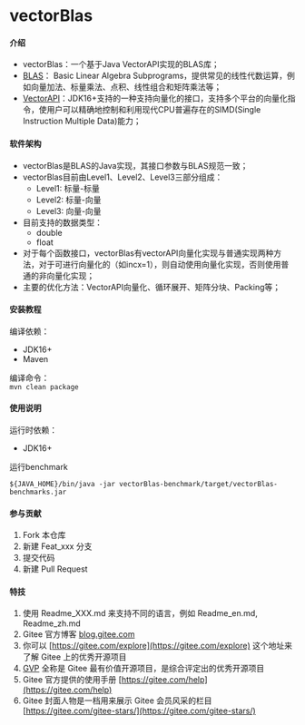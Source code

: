 # vectorBlas

#### 介绍
- vectorBlas：一个基于Java VectorAPI实现的BLAS库；
- [BLAS](https://www.netlib.org/blas/index.html)： Basic Linear Algebra Subprograms，提供常见的线性代数运算，例如向量加法、标量乘法、点积、线性组合和矩阵乘法等；
- [VectorAPI](https://openjdk.org/jeps/338)：JDK16+支持的一种支持向量化的接口，支持多个平台的向量化指令，使用户可以精确地控制和利用现代CPU普遍存在的SIMD(Single Instruction Multiple Data)能力；

#### 软件架构
- vectorBlas是BLAS的Java实现，其接口参数与BLAS规范一致；
- vectorBlas目前由Level1、Level2、Level3三部分组成：
  - Level1: 标量-标量
  - Level2: 标量-向量
  - Level3: 向量-向量
- 目前支持的数据类型：
  - double
  - float
- 对于每个函数接口，vectorBlas有vectorAPI向量化实现与普通实现两种方法，对于可进行向量化的（如incx=1），则自动使用向量化实现，否则使用普通的非向量化实现；
- 主要的优化方法：VectorAPI向量化、循环展开、矩阵分块、Packing等；


#### 安装教程
编译依赖：
- JDK16+
- Maven

编译命令：  
`mvn clean package`

#### 使用说明
运行时依赖：
- JDK16+

运行benchmark
```shell
${JAVA_HOME}/bin/java -jar vectorBlas-benchmark/target/vectorBlas-benchmarks.jar

```

#### 参与贡献

1.  Fork 本仓库
2.  新建 Feat_xxx 分支
3.  提交代码
4.  新建 Pull Request


#### 特技

1.  使用 Readme\_XXX.md 来支持不同的语言，例如 Readme\_en.md, Readme\_zh.md
2.  Gitee 官方博客 [blog.gitee.com](https://blog.gitee.com)
3.  你可以 [https://gitee.com/explore](https://gitee.com/explore) 这个地址来了解 Gitee 上的优秀开源项目
4.  [GVP](https://gitee.com/gvp) 全称是 Gitee 最有价值开源项目，是综合评定出的优秀开源项目
5.  Gitee 官方提供的使用手册 [https://gitee.com/help](https://gitee.com/help)
6.  Gitee 封面人物是一档用来展示 Gitee 会员风采的栏目 [https://gitee.com/gitee-stars/](https://gitee.com/gitee-stars/)
